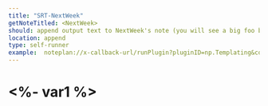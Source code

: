 ```yaml
---
title: "SRT-NextWeek"
getNoteTitled: <NextWeek>
should: append output text to NextWeek's note (you will see a big foo below the tags)
location: append
type: self-runner
example:  noteplan://x-callback-url/runPlugin?pluginID=np.Templating&command=templateRunner&arg0=SRT-NextWeek&arg1=true&arg2=var1%3Dfoo%3Bvar2%3Dbar
---
```

# <%- var1 %>